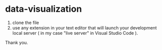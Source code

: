 # data-visualization

1. clone the file 
2. use any extension in your text editor that will launch your development local server ( in my case "live server" in Visual Studio Code ).


Thank you.
